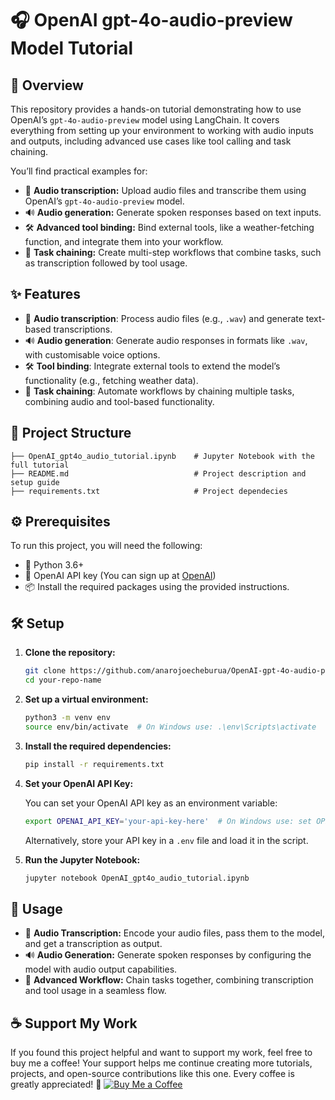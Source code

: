 # 🎧 OpenAI gpt-4o-audio-preview Model Tutorial

## 🌟 Overview

This repository provides a hands-on tutorial demonstrating how to use OpenAI’s `gpt-4o-audio-preview` model using LangChain. It covers everything from setting up your environment to working with audio inputs and outputs, including advanced use cases like tool calling and task chaining.

You’ll find practical examples for:
- 📝 **Audio transcription:** Upload audio files and transcribe them using OpenAI’s `gpt-4o-audio-preview` model.
- 🔊 **Audio generation:** Generate spoken responses based on text inputs.
- 🛠️ **Advanced tool binding:** Bind external tools, like a weather-fetching function, and integrate them into your workflow.
- 🔗 **Task chaining:** Create multi-step workflows that combine tasks, such as transcription followed by tool usage.

## ✨ Features
- 📝 **Audio transcription**: Process audio files (e.g., `.wav`) and generate text-based transcriptions.
- 🔊 **Audio generation**: Generate audio responses in formats like `.wav`, with customisable voice options.
- 🛠️ **Tool binding**: Integrate external tools to extend the model’s functionality (e.g., fetching weather data).
- 🔗 **Task chaining**: Automate workflows by chaining multiple tasks, combining audio and tool-based functionality.

## 📂 Project Structure

```
├── OpenAI_gpt4o_audio_tutorial.ipynb    # Jupyter Notebook with the full tutorial
├── README.md                            # Project description and setup guide
├── requirements.txt                     # Project dependecies
```

## ⚙️ Prerequisites

To run this project, you will need the following:
- 🐍 Python 3.6+
- 🔑 OpenAI API key (You can sign up at [OpenAI](https://platform.openai.com/))
- 📦 Install the required packages using the provided instructions.

## 🛠️ Setup

1. **Clone the repository:**

   ```bash
   git clone https://github.com/anarojoecheburua/OpenAI-gpt-4o-audio-preview-Model-Tutorial.git
   cd your-repo-name
   ```

2. **Set up a virtual environment:**

   ```bash
   python3 -m venv env
   source env/bin/activate  # On Windows use: .\env\Scripts\activate
   ```

3. **Install the required dependencies:**

   ```bash
   pip install -r requirements.txt
   ```

4. **Set your OpenAI API Key:**

   You can set your OpenAI API key as an environment variable:

   ```bash
   export OPENAI_API_KEY='your-api-key-here'  # On Windows use: set OPENAI_API_KEY='your-api-key-here'
   ```

   Alternatively, store your API key in a `.env` file and load it in the script.

5. **Run the Jupyter Notebook:**

   ```bash
   jupyter notebook OpenAI_gpt4o_audio_tutorial.ipynb
   ```

## 🚀 Usage

- 📝 **Audio Transcription:** Encode your audio files, pass them to the model, and get a transcription as output.
- 🔊 **Audio Generation:** Generate spoken responses by configuring the model with audio output capabilities.
- 🔗 **Advanced Workflow:** Chain tasks together, combining transcription and tool usage in a seamless flow.

## ☕ Support My Work
If you found this project helpful and want to support my work, feel free to buy me a coffee! Your support helps me continue creating more tutorials, projects, and open-source contributions like this one. Every coffee is greatly appreciated! 🙌
[![Buy Me a Coffee](https://img.shields.io/badge/Buy%20Me%20a%20Coffee-Support%20Me-orange?logo=buy-me-a-coffee)](https://www.buymeacoffee.com/anarojoecheburua)

